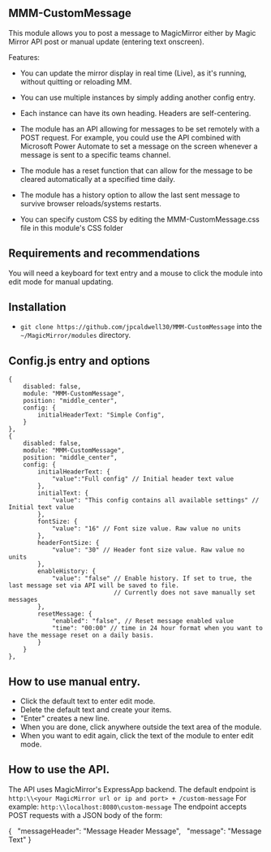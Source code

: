 ## MMM-CustomMessage

This module allows you to post a message to MagicMirror either by Magic Mirror API post or manual update (entering text onscreen). 

Features:

* You can update the mirror display in real time (Live), as it's running, without quitting or reloading MM.

* You can use multiple instances by simply adding another config entry.

* Each instance can have its own heading. Headers are self-centering.

* The module has an API allowing for messages to be set remotely with a POST request. For example, you could use the API combined with Microsoft Power Automate to set a message on the screen whenever a message is sent to a specific teams channel. 

* The module has a reset function that can allow for the message to be cleared automatically at a specified time daily.

* The module has a history option to allow the last sent message to survive browser reloads/systems restarts.

* You can specify custom CSS by editing the MMM-CustomMessage.css file in this module's CSS folder

## Requirements and recommendations

You will need a keyboard for text entry and a mouse to click the module into edit mode for manual updating.

## Installation

* `git clone https://github.com/jpcaldwell30/MMM-CustomMessage` into the `~/MagicMirror/modules` directory.

## Config.js entry and options
```
{
    disabled: false,
    module: "MMM-CustomMessage",
    position: "middle_center",
    config: {
        initialHeaderText: "Simple Config",
    }
},
{
    disabled: false,
    module: "MMM-CustomMessage",
    position: "middle_center",
    config: {
        initialHeaderText: {
            "value":"Full config" // Initial header text value
        },
        initialText: {
            "value": "This config contains all available settings" // Initial text value
        },
        fontSize: {
            "value": "16" // Font size value. Raw value no units
        },
        headerFontSize: {
            "value": "30" // Header font size value. Raw value no units
        },
        enableHistory: {
            "value": "false" // Enable history. If set to true, the last message set via API will be saved to file.
                             // Currently does not save manually set messages 
        },
        resetMessage: {
            "enabled": "false", // Reset message enabled value
            "time": "00:00" // time in 24 hour format when you want to have the message reset on a daily basis.
        }     
    }
},
```
## How to use manual entry.

* Click the default text to enter edit mode.
* Delete the default text and create your items.
* "Enter" creates a new line.
* When you are done, click anywhere outside the text area of the module.
* When you want to edit again, click the text of the module to enter edit mode.

## How to use the API.
The API uses MagicMirror's ExpressApp backend. The default endpoint is `http:\\<your MagicMirror url or ip and port> + /custom-message` For example: `http:\\localhost:8080\custom-message` The endpoint accepts POST requests with a JSON body of the form:

{
  "messageHeader": "Message Header Message",
  "message": "Message Text"
}